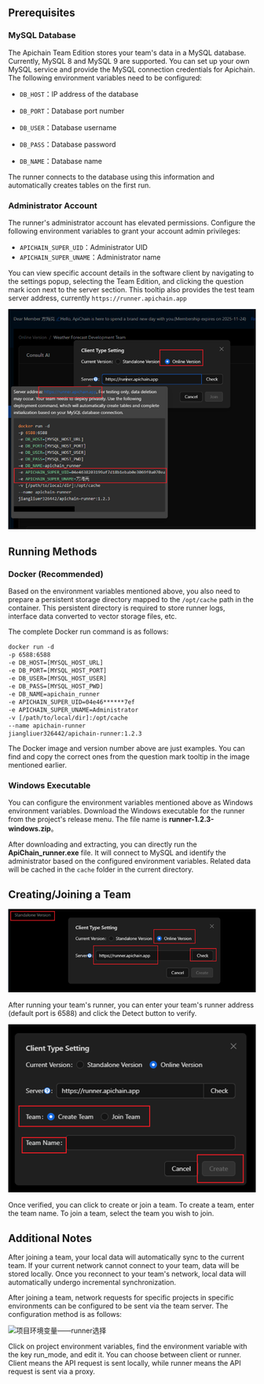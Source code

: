 ## Prerequisites

### MySQL Database

The Apichain Team Edition stores your team's data in a MySQL database. Currently, MySQL 8 and MySQL 9 are supported. You can set up your own MySQL service and provide the MySQL connection credentials for Apichain. The following environment variables need to be configured:

- `DB_HOST`：IP address of the database

- `DB_PORT`：Database port number

- `DB_USER`：Database username

- `DB_PASS`：Database password

- `DB_NAME`：Database name

The runner connects to the database using this information and automatically creates tables on the first run.

### Administrator Account

The runner's administrator account has elevated permissions. Configure the following environment variables to grant your account admin privileges:

- `APICHAIN_SUPER_UID`：Administrator UID
- `APICHAIN_SUPER_UNAME`：Administrator name

You can view specific account details in the software client by navigating to the settings popup, selecting the Team Edition, and clicking the question mark icon next to the server section. This tooltip also provides the test team server address, currently `https://runner.apichain.app`

![管理员账号配置](https://raw.githubusercontent.com/jiangliuer326442/apichain_documents/refs/heads/main/images/Apichain_2025-09-24_19-42-25.png)

## Running Methods

### Docker (Recommended)

Based on the environment variables mentioned above, you also need to prepare a persistent storage directory mapped to the `/opt/cache` path in the container. This persistent directory is required to store runner logs, interface data converted to vector storage files, etc.

The complete Docker run command is as follows:

```shell
docker run -d 
-p 6588:6588 
-e DB_HOST=[MYSQL_HOST_URL]
-e DB_PORT=[MYSQL_HOST_PORT]
-e DB_USER=[MYSQL_HOST_USER]
-e DB_PASS=[MYSQL_HOST_PWD]
-e DB_NAME=apichain_runner
-e APICHAIN_SUPER_UID=04e46******7ef
-e APICHAIN_SUPER_UNAME=Administrator
-v [/path/to/local/dir]:/opt/cache
--name apichain-runner
jiangliuer326442/apichain-runner:1.2.3
```

The Docker image and version number above are just examples. You can find and copy the correct ones from the question mark tooltip in the image mentioned earlier.

### Windows Executable

You can configure the environment variables mentioned above as Windows environment variables. Download the Windows executable for the runner from the project's release menu. The file name is **runner-1.2.3-windows.zip**。

After downloading and extracting, you can directly run the **ApiChain_runner.exe** file. It will connect to MySQL and identify the administrator based on the configured environment variables. Related data will be cached in the `cache` folder in the current directory.

## Creating/Joining a Team

![检测服务器](https://raw.githubusercontent.com/jiangliuer326442/apichain_documents/refs/heads/main/images/Snipaste_2025-09-20_15-16-31.png)

After running your team's runner, you can enter your team's runner address (default port is 6588) and click the Detect button to verify.

![填写团队名称](https://raw.githubusercontent.com/jiangliuer326442/apichain_documents/refs/heads/main/images/Snipaste_2025-09-20_15-18-35.png)

Once verified, you can click to create or join a team. To create a team, enter the team name. To join a team, select the team you wish to join.

## Additional Notes

After joining a team, your local data will automatically sync to the current team. If your current network cannot connect to your team, data will be stored locally. Once you reconnect to your team's network, local data will automatically undergo incremental synchronization.

After joining a team, network requests for specific projects in specific environments can be configured to be sent via the team server. The configuration method is as follows:

![项目环境变量——runner选择](https://raw.githubusercontent.com/jiangliuer326442/apichain_documents/refs/heads/main/images/Apichain_2025-09-09_10-46-43.png)

Click on project environment variables, find the environment variable with the key run_mode, and edit it. You can choose between client or runner. Client means the API request is sent locally, while runner means the API request is sent via a proxy.